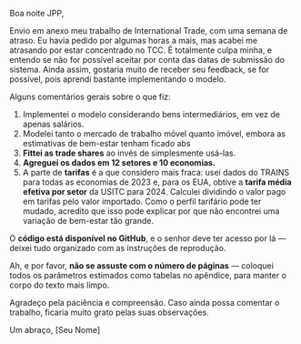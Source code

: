 Boa noite JPP,

Envio em anexo meu trabalho de International Trade, com uma semana de atraso. Eu havia pedido por algumas horas a mais, mas acabei me atrasando por estar concentrado no TCC. É totalmente culpa minha, e entendo se não for possível aceitar por conta das datas de submissão do sistema. Ainda assim, gostaria muito de receber seu feedback, se for possível, pois aprendi bastante implementando o modelo.

Alguns comentários gerais sobre o que fiz:

1. Implementei o modelo considerando bens intermediários, em vez de apenas salários.
2. Modelei tanto o mercado de trabalho móvel quanto imóvel, embora as estimativas de bem-estar tenham ficado abs
3. **Fittei as trade shares** ao invés de simplesmente usá-las.
4. **Agreguei os dados em 12 setores e 10 economias.**
5. A parte de **tarifas** é a que considero mais fraca: usei dados do TRAINS para todas as economias de 2023 e, para os EUA, obtive a **tarifa média efetiva por setor** da USITC para 2024. Calculei dividindo o valor pago em tarifas pelo valor importado. Como o perfil tarifário pode ter mudado, acredito que isso pode explicar por que não encontrei uma variação de bem-estar tão grande.

O **código está disponível no GitHub**, e o senhor deve ter acesso por lá — deixei tudo organizado com as instruções de reprodução.

Ah, e por favor, **não se assuste com o número de páginas** — coloquei todos os parâmetros estimados como tabelas no apêndice, para manter o corpo do texto mais limpo.

Agradeço pela paciência e compreensão. Caso ainda possa comentar o trabalho, ficaria muito grato pelas suas observações.

Um abraço,
[Seu Nome]
